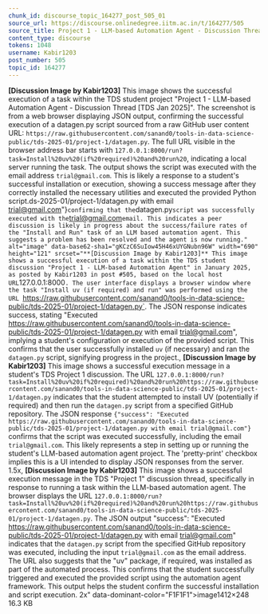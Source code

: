 ```yaml
---
chunk_id: discourse_topic_164277_post_505_01
source_url: https://discourse.onlinedegree.iitm.ac.in/t/164277/505
source_title: Project 1 - LLM-based Automation Agent - Discussion Thread [TDS Jan 2025]
content_type: discourse
tokens: 1048
username: Kabir1203
post_number: 505
topic_id: 164277
---
```


**[Discussion Image by Kabir1203]** This image shows the successful execution of a task within the TDS student project "Project 1 - LLM-based Automation Agent - Discussion Thread [TDS Jan 2025]". The screenshot is from a web browser displaying JSON output, confirming the successful execution of a datagen.py script sourced from a raw GitHub user content URL: `https://raw.githubusercontent.com/sanand0/tools-in-data-science-public/tds-2025-01/project-1/datagen.py`. The full URL visible in the browser address bar starts with `127.0.0.1:8000/run?task=Install%20uv%20(if%20required)%20and%20run%20`, indicating a local server running the task. The output shows the script was executed with the email address `trial@gmail.com`. This is likely a response to a student's successful installation or execution, showing a success message after they correctly installed the necessary utilities and executed the provided Python script.ds-2025-01/project-1/datagen.py with email trial@gmail.com"}` confirming that the `datagen.py` script was successfully executed with the `trial@gmail.com` email. This indicates a peer discussion is likely in progress about the success/failure rates of the "Install and Run" task of an LLM based automation agent. This suggests a problem has been resolved and the agent is now running." alt="image" data-base62-sha1="gKCzC6SuIow45H46xUYGNubn96W" width="690" height="121" srcset="**[Discussion Image by Kabir1203]** This image shows a successful execution of a task within the TDS student discussion "Project 1 - LLM-based Automation Agent" in January 2025, as posted by Kabir1203 in post #505, based on the local host URL `127.0.0.1:8000`. The user interface displays a browser window where the task "Install uv (if required) and run" was performed using the URL `https://raw.githubusercontent.com/sanand0/tools-in-data-science-public/tds-2025-01/project-1/datagen.py`. The JSON response indicates success, stating "Executed https://raw.githubusercontent.com/sanand0/tools-in-data-science-public/tds-2025-01/project-1/datagen.py with email trial@gmail.com", implying a student's configuration or execution of the provided script. This confirms that the user successfully installed `uv` (if necessary) and ran the `datagen.py` script, signifying progress in the project., **[Discussion Image by Kabir1203]** This image shows a successful execution message in a student's TDS Project 1 discussion. The URL `127.0.0.1:8000/run?task=Install%20uv%20if%20required)%20and%20run%20https://raw.githubusercontent.com/sanand0/tools-in-data-science-public/tds-2025-01/project-1/datagen.py` indicates that the student attempted to install UV (potentially if required) and then run the `datagen.py` script from a specified GitHub repository. The JSON response `{"success": "Executed https://raw.githubusercontent.com/sanand0/tools-in-data-science-public/tds-2025-01/project-1/datagen.py with email trial@gmail.com"}` confirms that the script was executed successfully, including the email `trial@gmail.com`. This likely represents a step in setting up or running the student's LLM-based automation agent project. The 'pretty-print' checkbox implies this is a UI intended to display JSON responses from the server. 1.5x, **[Discussion Image by Kabir1203]** This image shows a successful execution message in the TDS "Project 1" discussion thread, specifically in response to running a task within the LLM-based automation agent. The browser displays the URL `127.0.0.1:8000/run?task=Install%20uv%20(if%20required)%20and%20run%20https://raw.githubusercontent.com/sanand0/tools-in-data-science-public/tds-2025-01/project-1/datagen.py`. The JSON output "success": "Executed https://raw.githubusercontent.com/sanand0/tools-in-data-science-public/tds-2025-01/project-1/datagen.py with email trial@gmail.com" indicates that the `datagen.py` script from the specified GitHub repository was executed, including the input `trial@gmail.com` as the email address. The URL also suggests that the "uv" package, if required, was installed as part of the automated process. This confirms that the student successfully triggered and executed the provided script using the automation agent framework. This output helps the student confirm the successful installation and script execution. 2x" data-dominant-color="F1F1F1">image1412×248 16.3 KB
